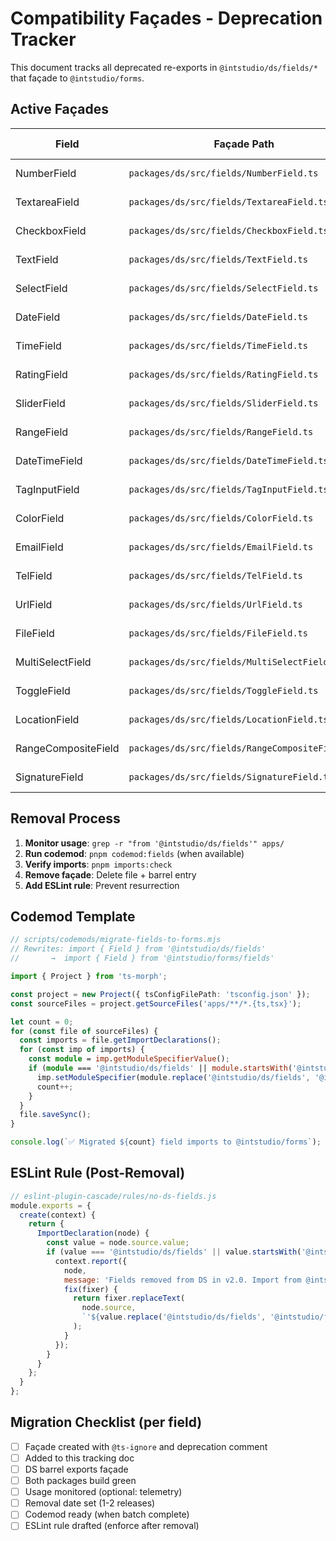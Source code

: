 # Compatibility Façades - Deprecation Tracker

This document tracks all deprecated re-exports in `@intstudio/ds/fields/*` that façade to `@intstudio/forms`.

## Active Façades

| Field | Façade Path | Target | Added | Remove By | Codemod |
|-------|-------------|--------|-------|-----------|---------|
| NumberField | `packages/ds/src/fields/NumberField.ts` | `@intstudio/forms/fields` | 2025-10-23 | v2.0.0 | `pnpm codemod:fields` |
| TextareaField | `packages/ds/src/fields/TextareaField.ts` | `@intstudio/forms/fields` | 2025-10-23 | v2.0.0 | `pnpm codemod:fields` |
| CheckboxField | `packages/ds/src/fields/CheckboxField.ts` | `@intstudio/forms/fields` | 2025-10-23 | v2.0.0 | `pnpm codemod:fields` |
| TextField | `packages/ds/src/fields/TextField.ts` | `@intstudio/forms/fields` | 2025-10-23 | v2.0.0 | `pnpm codemod:fields` |
| SelectField | `packages/ds/src/fields/SelectField.ts` | `@intstudio/forms/fields` | 2025-10-23 | v2.0.0 | `pnpm codemod:fields` |
| DateField | `packages/ds/src/fields/DateField.ts` | `@intstudio/forms/fields` | 2025-10-23 | v2.0.0 | `pnpm codemod:fields` |
| TimeField | `packages/ds/src/fields/TimeField.ts` | `@intstudio/forms/fields` | 2025-10-23 | v2.0.0 | `pnpm codemod:fields` |
| RatingField | `packages/ds/src/fields/RatingField.ts` | `@intstudio/forms/fields` | 2025-10-23 | v2.0.0 | `pnpm codemod:fields` |
| SliderField | `packages/ds/src/fields/SliderField.ts` | `@intstudio/forms/fields` | 2025-10-23 | v2.0.0 | `pnpm codemod:fields` |
| RangeField | `packages/ds/src/fields/RangeField.ts` | `@intstudio/forms/fields` | 2025-10-23 | v2.0.0 | `pnpm codemod:fields` |
| DateTimeField | `packages/ds/src/fields/DateTimeField.ts` | `@intstudio/forms/fields` | 2025-10-23 | v2.0.0 | `pnpm codemod:fields` |
| TagInputField | `packages/ds/src/fields/TagInputField.ts` | `@intstudio/forms/fields` | 2025-10-23 | v2.0.0 | `pnpm codemod:fields` |
| ColorField | `packages/ds/src/fields/ColorField.ts` | `@intstudio/forms/fields` | 2025-10-23 | v2.0.0 | `pnpm codemod:fields` |
| EmailField | `packages/ds/src/fields/EmailField.ts` | `@intstudio/forms/fields` | 2025-10-23 | v2.0.0 | `pnpm codemod:fields` |
| TelField | `packages/ds/src/fields/TelField.ts` | `@intstudio/forms/fields` | 2025-10-23 | v2.0.0 | `pnpm codemod:fields` |
| UrlField | `packages/ds/src/fields/UrlField.ts` | `@intstudio/forms/fields` | 2025-10-23 | v2.0.0 | `pnpm codemod:fields` |
| FileField | `packages/ds/src/fields/FileField.ts` | `@intstudio/forms/fields` | 2025-10-23 | v2.0.0 | `pnpm codemod:fields` |
| MultiSelectField | `packages/ds/src/fields/MultiSelectField.ts` | `@intstudio/forms/fields` | 2025-10-23 | v2.0.0 | `pnpm codemod:fields` |
| ToggleField | `packages/ds/src/fields/ToggleField.ts` | `@intstudio/forms/fields` | 2025-10-23 | v2.0.0 | `pnpm codemod:fields` |
| LocationField | `packages/ds/src/fields/LocationField.ts` | `@intstudio/forms/fields` | 2025-10-23 | v2.0.0 | `pnpm codemod:fields` |
| RangeCompositeField | `packages/ds/src/fields/RangeCompositeField.ts` | `@intstudio/forms/fields` | 2025-10-23 | v2.0.0 | `pnpm codemod:fields` |
| SignatureField | `packages/ds/src/fields/SignatureField.ts` | `@intstudio/forms/fields` | 2025-10-23 | v2.0.0 | `pnpm codemod:fields` |

## Removal Process

1. **Monitor usage**: `grep -r "from '@intstudio/ds/fields'" apps/`
2. **Run codemod**: `pnpm codemod:fields` (when available)
3. **Verify imports**: `pnpm imports:check`
4. **Remove façade**: Delete file + barrel entry
5. **Add ESLint rule**: Prevent resurrection

## Codemod Template

```typescript
// scripts/codemods/migrate-fields-to-forms.mjs
// Rewrites: import { Field } from '@intstudio/ds/fields'
//       →  import { Field } from '@intstudio/forms/fields'

import { Project } from 'ts-morph';

const project = new Project({ tsConfigFilePath: 'tsconfig.json' });
const sourceFiles = project.getSourceFiles('apps/**/*.{ts,tsx}');

let count = 0;
for (const file of sourceFiles) {
  const imports = file.getImportDeclarations();
  for (const imp of imports) {
    const module = imp.getModuleSpecifierValue();
    if (module === '@intstudio/ds/fields' || module.startsWith('@intstudio/ds/fields/')) {
      imp.setModuleSpecifier(module.replace('@intstudio/ds/fields', '@intstudio/forms/fields'));
      count++;
    }
  }
  file.saveSync();
}

console.log(`✅ Migrated ${count} field imports to @intstudio/forms`);
```

## ESLint Rule (Post-Removal)

```javascript
// eslint-plugin-cascade/rules/no-ds-fields.js
module.exports = {
  create(context) {
    return {
      ImportDeclaration(node) {
        const value = node.source.value;
        if (value === '@intstudio/ds/fields' || value.startsWith('@intstudio/ds/fields/')) {
          context.report({
            node,
            message: 'Fields removed from DS in v2.0. Import from @intstudio/forms/fields instead.',
            fix(fixer) {
              return fixer.replaceText(
                node.source,
                `'${value.replace('@intstudio/ds/fields', '@intstudio/forms/fields')}'`
              );
            }
          });
        }
      }
    };
  }
};
```

## Migration Checklist (per field)

- [ ] Façade created with `@ts-ignore` and deprecation comment
- [ ] Added to this tracking doc
- [ ] DS barrel exports façade
- [ ] Both packages build green
- [ ] Usage monitored (optional: telemetry)
- [ ] Removal date set (1-2 releases)
- [ ] Codemod ready (when batch complete)
- [ ] ESLint rule drafted (enforce after removal)

